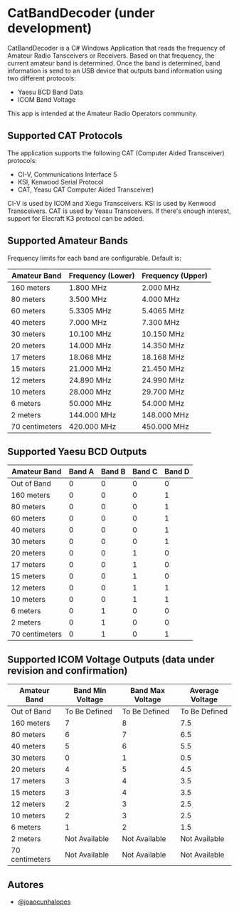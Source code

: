 # CatBandDecoder (under development)

CatBandDecoder is a C# Windows Application that reads the frequency of Amateur Radio Tansceivers or Receivers.
Based on that frequency, the current amateur band is determined.
Once the band is determined, band information is send to an USB device that outputs band information using two different protocols:

- Yaesu BCD Band Data
- ICOM Band Voltage

This app is intended at the Amateur Radio Operators community.

## Supported CAT Protocols

The application supports the following CAT (Computer Aided Transceiver) protocols:

- CI-V, Communications Interface 5
- KSI, Kenwood Serial Protocol
- CAT, Yeasu CAT Computer Aided Transceiver)

CI-V is used by ICOM and Xiegu Transceivers. KSI is used by Kenwood Transceivers. CAT is used by Yeasu Transceivers.
If there's enough interest, support for Elecraft K3 protocol can be added.

## Supported Amateur Bands

Frequency limits for each band are configurable. Default is:

| Amateur Band     | Frequency (Lower) | Frequency (Upper) |
|------------------|-------------------|-------------------|
| 160 meters       | 1.800 MHz         | 2.000 MHz         |
| 80 meters        | 3.500 MHz         | 4.000 MHz         |
| 60 meters        | 5.3305 MHz        | 5.4065 MHz        |
| 40 meters        | 7.000 MHz         | 7.300 MHz         |
| 30 meters        | 10.100 MHz        | 10.150 MHz        |
| 20 meters        | 14.000 MHz        | 14.350 MHz        |
| 17 meters        | 18.068 MHz        | 18.168 MHz        |
| 15 meters        | 21.000 MHz        | 21.450 MHz        |
| 12 meters        | 24.890 MHz        | 24.990 MHz        |
| 10 meters        | 28.000 MHz        | 29.700 MHz        |
| 6 meters         | 50.000 MHz        | 54.000 MHz        |
| 2 meters         | 144.000 MHz       | 148.000 MHz       |
| 70 centimeters   | 420.000 MHz       | 450.000 MHz       |

## Supported Yaesu BCD Outputs

| Amateur Band     | Band A | Band B | Band C | Band D |
|------------------|--------|--------|--------|--------|
| Out of Band      |   0    |   0    |   0    |   0    |
| 160 meters       |   0    |   0    |   0    |   1    |
| 80 meters        |   0    |   0    |   0    |   1    |
| 60 meters        |   0    |   0    |   0    |   1    |
| 40 meters        |   0    |   0    |   0    |   1    |
| 30 meters        |   0    |   0    |   0    |   1    |
| 20 meters        |   0    |   0    |   1    |   0    |
| 17 meters        |   0    |   0    |   1    |   0    |
| 15 meters        |   0    |   0    |   1    |   0    |
| 12 meters        |   0    |   0    |   1    |   1    |
| 10 meters        |   0    |   0    |   1    |   1    |
| 6 meters         |   0    |   1    |   0    |   0    |
| 2 meters         |   0    |   1    |   0    |   0    |
| 70 centimeters   |   0    |   1    |   0    |   1    |

## Supported ICOM Voltage Outputs (data under revision and confirmation)

| Amateur Band     | Band Min Voltage | Band Max Voltage | Average Voltage |
|------------------|------------------|------------------|-----------------|
| Out of Band      | To Be Defined    | To Be Defined    | To Be Defined   |
| 160 meters       | 7                | 8                | 7.5             |
| 80 meters        | 6                | 7                | 6.5             |
| 40 meters        | 5                | 6                | 5.5             |
| 30 meters        | 0                | 1                | 0.5             |
| 20 meters        | 4                | 5                | 4.5             |
| 17 meters        | 3                | 4                | 3.5             |
| 15 meters        | 3                | 4                | 3.5             |
| 12 meters        | 2                | 3                | 2.5             |
| 10 meters        | 2                | 3                | 2.5             |
| 6 meters         | 1                | 2                | 1.5             |
| 2 meters         | Not Available    | Not Available    | Not Available   |
| 70 centimeters   | Not Available    | Not Available    | Not Available   |

## Autores

- [@joaocunhalopes](https://www.github.com/joaocunhalopes)

